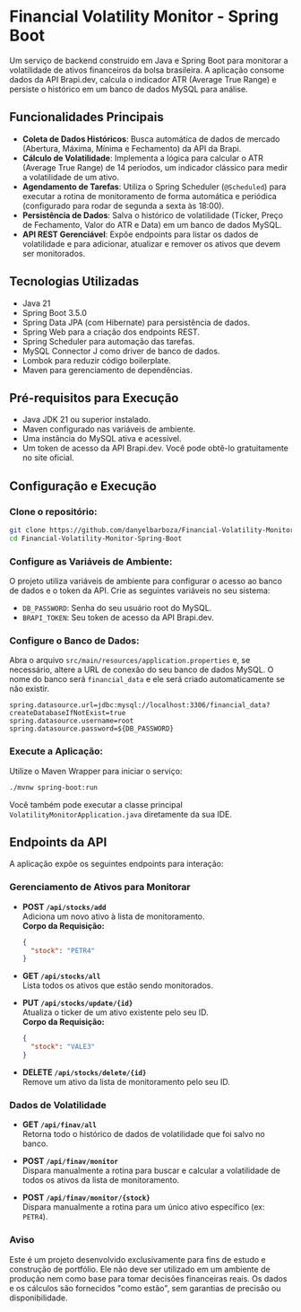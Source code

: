# Financial Volatility Monitor - Spring Boot

Um serviço de backend construído em Java e Spring Boot para monitorar a volatilidade de ativos financeiros da bolsa brasileira. A aplicação consome dados da API Brapi.dev, calcula o indicador ATR (Average True Range) e persiste o histórico em um banco de dados MySQL para análise.

## Funcionalidades Principais

- **Coleta de Dados Históricos**: Busca automática de dados de mercado (Abertura, Máxima, Mínima e Fechamento) da API da Brapi.
- **Cálculo de Volatilidade**: Implementa a lógica para calcular o ATR (Average True Range) de 14 períodos, um indicador clássico para medir a volatilidade de um ativo.
- **Agendamento de Tarefas**: Utiliza o Spring Scheduler (`@Scheduled`) para executar a rotina de monitoramento de forma automática e periódica (configurado para rodar de segunda a sexta às 18:00).
- **Persistência de Dados**: Salva o histórico de volatilidade (Ticker, Preço de Fechamento, Valor do ATR e Data) em um banco de dados MySQL.
- **API REST Gerenciável**: Expõe endpoints para listar os dados de volatilidade e para adicionar, atualizar e remover os ativos que devem ser monitorados.

## Tecnologias Utilizadas

- Java 21
- Spring Boot 3.5.0
- Spring Data JPA (com Hibernate) para persistência de dados.
- Spring Web para a criação dos endpoints REST.
- Spring Scheduler para automação das tarefas.
- MySQL Connector J como driver de banco de dados.
- Lombok para reduzir código boilerplate.
- Maven para gerenciamento de dependências.

## Pré-requisitos para Execução

- Java JDK 21 ou superior instalado.
- Maven configurado nas variáveis de ambiente.
- Uma instância do MySQL ativa e acessível.
- Um token de acesso da API Brapi.dev. Você pode obtê-lo gratuitamente no site oficial.

## Configuração e Execução

### Clone o repositório:

```bash
git clone https://github.com/danyelbarboza/Financial-Volatility-Monitor-Spring-Boot.git
cd Financial-Volatility-Monitor-Spring-Boot
```

### Configure as Variáveis de Ambiente:

O projeto utiliza variáveis de ambiente para configurar o acesso ao banco de dados e o token da API. Crie as seguintes variáveis no seu sistema:

- `DB_PASSWORD`: Senha do seu usuário root do MySQL.
- `BRAPI_TOKEN`: Seu token de acesso da API Brapi.dev.

### Configure o Banco de Dados:

Abra o arquivo `src/main/resources/application.properties` e, se necessário, altere a URL de conexão do seu banco de dados MySQL. O nome do banco será `financial_data` e ele será criado automaticamente se não existir.

```properties
spring.datasource.url=jdbc:mysql://localhost:3306/financial_data?createDatabaseIfNotExist=true
spring.datasource.username=root
spring.datasource.password=${DB_PASSWORD}
```

### Execute a Aplicação:

Utilize o Maven Wrapper para iniciar o serviço:

```bash
./mvnw spring-boot:run
```

Você também pode executar a classe principal `VolatilityMonitorApplication.java` diretamente da sua IDE.

## Endpoints da API

A aplicação expõe os seguintes endpoints para interação:

### Gerenciamento de Ativos para Monitorar

- **POST `/api/stocks/add`**  
  Adiciona um novo ativo à lista de monitoramento.  
  **Corpo da Requisição:**
  ```json
  {
    "stock": "PETR4"
  }
  ```

- **GET `/api/stocks/all`**  
  Lista todos os ativos que estão sendo monitorados.

- **PUT `/api/stocks/update/{id}`**  
  Atualiza o ticker de um ativo existente pelo seu ID.  
  **Corpo da Requisição:**
  ```json
  {
    "stock": "VALE3"
  }
  ```

- **DELETE `/api/stocks/delete/{id}`**  
  Remove um ativo da lista de monitoramento pelo seu ID.

### Dados de Volatilidade

- **GET `/api/finav/all`**  
  Retorna todo o histórico de dados de volatilidade que foi salvo no banco.

- **POST `/api/finav/monitor`**  
  Dispara manualmente a rotina para buscar e calcular a volatilidade de todos os ativos da lista de monitoramento.

- **POST `/api/finav/monitor/{stock}`**  
  Dispara manualmente a rotina para um único ativo específico (ex: `PETR4`).

### Aviso

  Este é um projeto desenvolvido exclusivamente para fins de estudo e construção de portfólio. Ele não deve ser utilizado em um ambiente de produção nem como base para tomar decisões financeiras reais. Os dados e os cálculos são fornecidos "como estão", sem garantias de precisão ou disponibilidade.